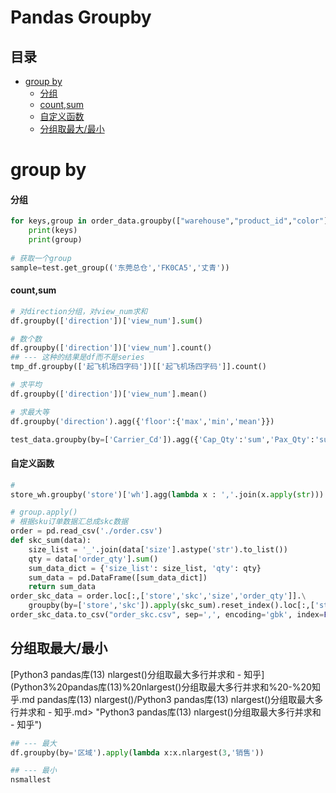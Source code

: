 # Pandas Groupby

## 目录

-   [group by](#group-by)
    -   [分组](#分组)
    -   [count,sum](#countsum)
    -   [自定义函数](#自定义函数)
    -   [分组取最大/最小](#分组取最大最小)

# group by

#### 分组

```python
for keys,group in order_data.groupby(["warehouse","product_id","color"]):
    print(keys)
    print(group)
    
# 获取一个group
sample=test.get_group(('东莞总仓','FK0CA5','丈青'))
```

#### count,sum

```python
# 对direction分组，对view_num求和
df.groupby(['direction'])['view_num'].sum()

# 数个数
df.groupby(['direction'])['view_num'].count()
## --- 这种的结果是df而不是series
tmp_df.groupby(['起飞机场四字码'])[['起飞机场四字码']].count()

# 求平均
df.groupby(['direction'])['view_num'].mean()

# 求最大等
df.groupby('direction').agg({'floor':{'max','min','mean'}})

test_data.groupby(by=['Carrier_Cd']).agg({'Cap_Qty':'sum','Pax_Qty':'sum'})
```

#### 自定义函数

```python
# 
store_wh.groupby('store')['wh'].agg(lambda x : ','.join(x.apply(str)))

# group.apply()
# 根据sku订单数据汇总成skc数据
order = pd.read_csv('./order.csv')
def skc_sum(data):
    size_list = '_'.join(data['size'].astype('str').to_list())
    qty = data['order_qty'].sum()
    sum_data_dict = {'size_list': size_list, 'qty': qty}
    sum_data = pd.DataFrame([sum_data_dict])
    return sum_data
order_skc_data = order.loc[:,['store','skc','size','order_qty']].\
    groupby(by=['store','skc']).apply(skc_sum).reset_index().loc[:,['store','skc','size_list','qty']]
order_skc_data.to_csv("order_skc.csv", sep=',', encoding='gbk', index=False)

```

## 分组取最大/最小

[Python3 pandas库(13) nlargest()分组取最大多行并求和 - 知乎](Python3%20pandas库(13)%20nlargest()分组取最大多行并求和%20-%20知乎.md pandas库(13) nlargest()/Python3 pandas库(13) nlargest()分组取最大多行并求和 - 知乎.md> "Python3 pandas库(13) nlargest()分组取最大多行并求和 - 知乎")

```python
## --- 最大
df.groupby(by='区域').apply(lambda x:x.nlargest(3,'销售'))

## --- 最小
nsmallest
```

